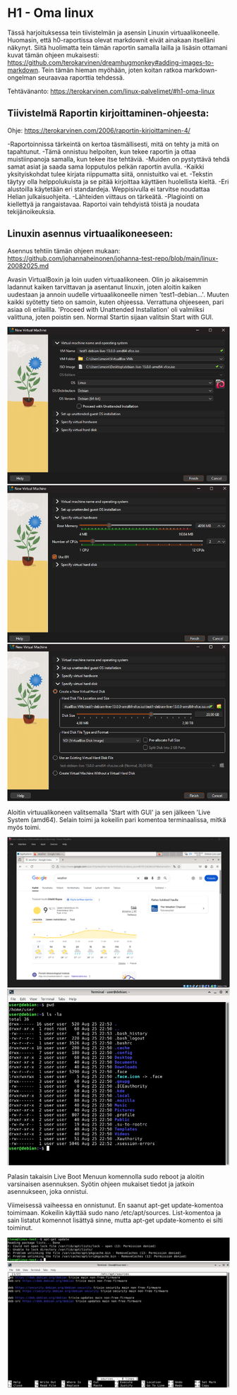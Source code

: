 # H1 - Oma linux

Tässä harjoituksessa tein tiivistelmän ja asensin Linuxin virtuaalikoneelle. Huomasin, että h0-raportissa olevat markdownit eivät ainakaan itselläni näkynyt. Siitä huolimatta tein tämän raportin samalla lailla ja lisäsin ottamani kuvat tämän ohjeen 
mukaisesti: https://github.com/terokarvinen/dreamhugmonkey#adding-images-to-markdown. Tein tämän hieman myöhään, joten koitan ratkoa markdown-ongelman seuraavaa raporttia tehdessä.

Tehtävänanto: https://terokarvinen.com/linux-palvelimet/#h1-oma-linux

## Tiivistelmä Raportin kirjoittaminen-ohjeesta: 

Ohje: https://terokarvinen.com/2006/raportin-kirjoittaminen-4/

-Raportoinnissa tärkeintä on kertoa täsmällisesti, mitä on tehty ja mitä on tapahtunut.
-Tämä onnistuu helpoiten, kun tekee raportin ja ottaa muistiinpanoja samalla, kun tekee itse tehtäviä.
-Muiden on pystyttävä tehdä samat asiat ja saada sama lopputulos pelkän raportin avulla.
-Kaikki yksityiskohdat tulee kirjata riippumatta siitä, onnistuitko vai et.
-Tekstin täytyy olla helppolukuista ja se pitää kirjoittaa käyttäen huolellista kieltä.
-Eri alustoilla käytetään eri standardeja. Weppisivulla ei tarvitse noudattaa Helian julkaisuohjeita.
-Lähteiden viittaus on tärkeätä.
-Plagiointi on kiellettyä ja rangaistavaa. Raportoi vain tehdyistä töistä ja noudata tekijänoikeuksia.

## Linuxin asennus virtuaalikoneeseen:

Asennus tehtiin tämän ohjeen mukaan: https://github.com/johannaheinonen/johanna-test-repo/blob/main/linux-20082025.md

Avasin VirtualBoxin ja loin uuden virtuaalikoneen. Olin jo aikaisemmin ladannut kaiken tarvittavan ja asentanut linuxin, joten aloitin kaiken uudestaan ja annoin uudelle virtuaalikoneelle nimen 'test1-debian...'. Muuten kaikki syötetty tieto on samoin, kuten ohjeessa. 
Verrattuna ohjeeseen, pari asiaa oli erilaillla. 'Proceed with Unattended Installation' oli valmiiksi valittuna, joten poistin sen. Normal Startin sijaan valitsin Start with GUI. 

  ![Add file: Upload](nimi.png)
  ![Add file: Upload](ramcpu.png)
  ![Add file: Upload](harddisksize.png)

Aloitin virtuualikoneen valitsemalla 'Start with GUI' ja sen jälkeen 'Live System (amd64). Selain toimi ja kokeilin pari komentoa terminaalissa, mitkä myös toimi.

  ![Add file: Upload](webbi.png)
  ![Add file: Upload](testi.png)

Palasin takaisin Live Boot Menuun komennolla sudo reboot ja aloitin varsinaisen asennuksen. Syötin ohjeen mukaiset tiedot ja jatkoin asennukseen, joka onnistui.
  
Viimeisessä vaiheessa en onnistunut. En saanut apt-get update-komentoa toimimaan. Kokeilin käyttää sudo nano /etc/apt/sources. List-komentoa ja sain listatut komennot lisättyä sinne, mutta apt-get update-komento ei silti toiminut.

  ![Add file: Upload](komentofail.png)
  ![Add file: Upload](etcaptsources.png)

